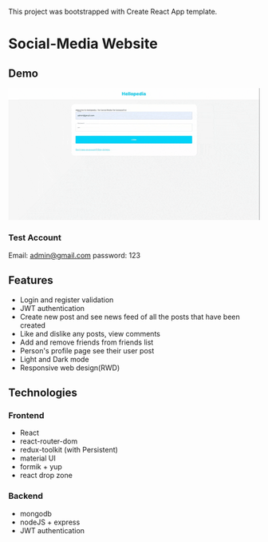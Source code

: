 This project was bootstrapped with Create React App template.

# Social-Media Website

## Demo
![image](https://github.com/Hsiaok-225/social-media-app/blob/main/src/assets/social-demo.gif)

### Test Account
Email: admin@gmail.com
password: 123

## Features

- Login and register validation
- JWT authentication
- Create new post and see news feed of all the posts that have been created
- Like and dislike any posts, view comments
- Add and remove friends from friends list
- Person's profile page see their user post
- Light and Dark mode
- Responsive web design(RWD)

## Technologies

### Frontend

- React
- react-router-dom
- redux-toolkit (with Persistent)
- material UI
- formik + yup
- react drop zone

### Backend

- mongodb
- nodeJS + express
- JWT authentication
